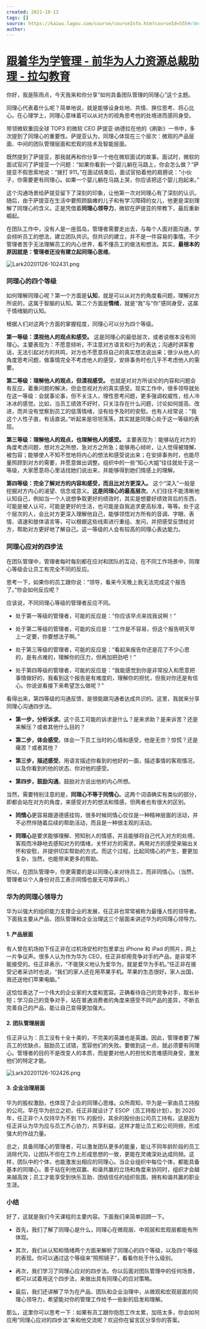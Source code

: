 ```yaml
---
created: 2021-10-12
tags: []
source: https://kaiwu.lagou.com/course/courseInfo.htm?courseId=555#/detail/pc?id=5364
author: 
---
```


# [跟着华为学管理 - 前华为人力资源总裁助理 - 拉勾教育](https://kaiwu.lagou.com/course/courseInfo.htm?courseId=555#/detail/pc?id=5364)


你好，我是陈雨点，今天我来和你分享“如何具备团队管理的同理心”这个主题。

同理心代表着什么呢？简单地说，就是能够设身处地、共情、换位思考、将心比心。在心理学上，同理心意味着可以从对方的视角思考他的处境进而感同身受。

带领微软重回全球 TOP3 的微软 CEO 萨提亚·纳德拉在他的《刷新》一书中，多次提到了同理心的重要性。萨提亚认为，同理心体现在三个层次：微观的产品层面、中间的团队管理层面和宏观的技术及智能层面。

既然提到了萨提亚，那我就再和你分享一个他在微软面试的故事。面试时，微软的面试官问了萨提亚一个问题：“如果你看到一个婴儿躺在马路上，你会怎么做？”萨提亚不假思索地说：“拨打 911。”在面试结束后，面试官拍着他的肩膀说：“小伙子，你需要更有同理心。如果一个婴儿躺在马路上哭，你应该把这个婴儿抱起来。”

这个沟通场景给萨提亚留下了深刻的印象，让他第一次对同理心有了深刻的认识。随后，由于萨提亚在生活中要照顾脑瘫的儿子和有学习障碍的女儿，他更是深刻理解了同理心的含义。正是凭借着**同理心领导力**，微软在萨提亚的带教下，最后重新崛起。

在团队工作中，没有人是一座孤岛，管理者需要走出去，与每个人面对面沟通，学会倾听员工的想法，建立团队共识。但共识的建立，并不是一件容易的事情。不少管理者苦于无法理解员工的内心世界，看不懂员工的做法和想法。其实，**最根本的原因就是：管理者还没有建立起同理心思维**。

![Lark20201126-102431.png](https://s0.lgstatic.com/i/image/M00/71/8E/Ciqc1F-_Eg-ASYCLAAVcSCGbhoI929.png)

### 同理心的四个等级

如何理解同理心呢？第一个方面是**认知**，就是可以从对方的角度看问题，理解对方所说的，这属于智脑的认知。第二个方面是**情绪**，就是“我”与“你”感同身受，这属于情绪脑的认知。

根据人们对这两个方面的掌握程度，同理心可以分为四个等级。

**第一等级：漠视他人的观点和感受。** 这是同理心的最低层次，或者说根本没有同理心。主要表现为：不愿意倾听，不注意对方语言和行为的表达；沟通时讲客套话，无法引起对方的共鸣，对方也不愿意将自己的真实想法说出来；很少从他人的角度思考问题，做事情完全不考虑他人的感受，安排事务时也几乎不考虑他人的需要。

**第二等级：理解他人的观点，但漠视感受。** 也就是对对方所谈论的内容和问题会有反应，着重问题的解决，但会忽视对方的真实感受。现实工作中，很多领导就处在这一等级：会就事论事，但不关注人，理性思考问题，更多强调权威性，给人冷冰冰的感觉。比如，当员工绩效不好时，只关注存在什么问题，讨论如何提高、改进，而并没有觉察到员工的低落情绪，没有给予及时的安慰。也有人经常说：“我这个人性子直，有话直说。”听起来是坦坦荡荡，其实就是同理心处于这一等级的表现。

**第三等级：理解他人的观点，也理解他人的感受。** 主要表现为：能够站在对方的角度考虑问题，想对方之所想，急对方之所急；能够用心倾听，让人觉得被理解、被包容；能够使人不知不觉地将内心的想法和感受说出来；在安排事务时，也能尽量照顾到对方的需要，并愿意做出调整。组织中的一些“知心大姐”往往就处于这一等级，大家愿意将心里话找她们说出来，并能够得到她们情感上的理解。

**第四等级：完全了解对方的内容和感受，而且比对方更深入。** 这个“深入”一般是挖掘对方内心的渴望、信念或意义。**这是同理心的最高层次**。人们往往不能清晰地认知自己，例如当一个人说想争取更好的绩效时，其实是想要好绩效背后的东西，可能是被人认可，可能是更好的生活，也可能是自我追求更高标准，等等。处于这个层次的人，会比对方更深入理解他自己，能够领悟对方所有的音调、字眼、表情、语速和肢体语言等，可以根据这些线索进行重组、发问，并把感受反馈给对方，帮助对方更好地了解自己。这一等级的人会有较高的同理心表达能力。

### 同理心应对的四步法

在团队管理中，管理者每时每刻都在应对和团队的互动，在不同工作场景中，同理心等级会让员工有完全不同的反应。

思考一下，如果你的员工跟你说：“领导，看来今天晚上我无法完成这个报告了。”你会如何反应呢？

应该说，不同同理心等级的管理者反应不同。

-   处于第一等级的管理者，可能的反应是：“你应该早点来找我说啊！”
    
-   处于第二等级的管理者，可能的反应是：“工作是不容易，但这个报告明天早上一定要，你要想法子啊。”
    
-   处于第三等级的管理者，可能的反应是：“看起来报告你还是花了不少心思的，是有点难的，理解你的压力，但再加把劲吧！”
    
-   处于第四等级的管理者，可能的反应是：“我能感觉到你是非常投入和愿意把事情做好的，我看到这个报告是有难度的，理解你的担忧，但我对你还是有信心。你说说看接下来希望怎么做呢？”
    

看得出来，第四等级的沟通反馈，是很能跟沟通者达成共识的。这里，我就来分享同理心沟通四步法。

-   **第一步，分析诉求**。这个员工可能的诉求是什么？是来求助？是来诉苦？还是来解压？或者其他什么目的？
    
-   **第二步，体会感受**。体会一下员工当时的心情和感受，他是无奈？惊慌？还是痛苦？或者其他？
    
-   **第三步，描述感受**。用语言描述你看到的他好的一面，描述事情的客观情况，以及你看到的他的状态、你对他的感受。
    
-   **第四步，鼓励沟通**。鼓励对方说出他的内心所想。
    

当然，需要特别注意的是，**同理心不等于同情心**。这两个词语确实有类似的部分，即都会站在对方的角度，来感受对方的想法和情感，但两者也有很大的区别。

-   **同情心**更容易跟道德感挂钩，很多时候同情心仅仅是一种精神层面的活动，并不必然伴随着后续的帮助活动，而且是一种很主观的活动。
    
-   **同理心**是要求能够理解、预知别人的情感，并且能够将自己代入对方的处境，客观而冷静地去感知对方的情绪，关怀对方的需求，再用对方的感受来输出关怀和安慰，并提供切实帮助的方式。而这个过程，比起同情心的产生，要更加复杂，当然，也能带来更多的帮助。
    

所以，在团队管理中，你更需要的是以同理心来对待员工，而非同情心。（当然，管理者以个人身份对员工表示同情也是无可厚非的。）

### 华为的同理心领导力

华为以强大的组织能力支撑企业的发展，任正非也常常被称为最懂人性的领导者。下面我主要从产品、团队管理和企业治理这三个层面来讲述华为的同理心领导力。

#### 1\. 产品层面

有人曾在机场拍下任正非在过机场安检时包里拿出 iPhone 和 iPad 的照片，网上一片争议声。很多人认为作为华为 CEO，任正非却用竞争对手的产品，是非常不能接受的。任正非表示，“不能狭义地认为爱华为，就是爱华为手机。”任正非在接受记者采访时也说，“我们的家人还在用苹果手机。苹果的生态很好。家人出国，我还送他们苹果电脑。”

这恰恰表达了一个伟大的企业家的大度和宽容。正确看待自己的竞争对手，取长补短；学习自己的竞争对手，站在普通消费者的角度来感受不同产品的差异，不断去完善自己的产品，能让自己变得更加强大。

#### 2\. 团队管理层面

任正非认为：员工没有十全十美的，不完美的英雄也是英雄。因此，管理者要了解员工的优缺点，鼓励员工试错，宽容他们的失败。要做到这一点，就必须要有同理心。管理者的目的不是改变人的本质，而是要对他人的担忧和苦难感同身受，激发他们的特定才能。

![Lark20201126-102426.png](https://s0.lgstatic.com/i/image/M00/71/9A/CgqCHl-_EgSAE_R4AAVaKz-MyRA040.png)

#### 3\. 企业治理层面

华为的股权激励，也体现了企业的同理心思维。众所周知，华为是一家由员工持股的公司。早在华为创立之初，任正非就设计了 ESOP（员工持股计划）。到 2020 年，任正非个人仅持华为不到 1% 的股份，其余的股份由公司员工持有。这是因为任正非认为华为应与员工齐心协力，共享利益，这样才能让员工和公司同频，形成强大的作战力量。

总之，具备同理心的管理者，可以激发团队更多的能量，能让不同年龄阶段的员工消除代沟，让团队不但在工作上形成思想的一致，更能在灵魂深处达成同频。这样，团队中的个体，也能激发出相应的同理心。当企业组织中每位个体，都能具备基本的同理心，善于站在利他双赢、和谐共赢的立场和角度来协同时，组织才会越来越高效；员工才能享受到快乐互助、团结信任的组织氛围，拥有和谐共赢的职业生涯。

### 小结

好了，这就是我们今天课程的主要内容。下面我们来简单回顾一下。

-   首先，我们了解了同理心是什么，同理心在微观层、中观层和宏观层都能有所体现。
    
-   其次，我们从认知和情绪两个方面来解析了同理心的四个等级，以及四个等级的表现。你可以通过这个等级来“照照镜子”，看看你处于什么级别。
    
-   再次，我们学习了同理心应对的四步法。你以后面对团队管理中的任何场景，都可以试着用这个四步法，来做出具有同理心的应对策略。
    
-   最后，我们还讲解了华为在产品、团队和企业治理中，从微观和宏观层面的同理心领导力，希望能对你的管理工作给予一些新的启发和理解。
    

那么，这里你可以思考一下：如果有员工跟你抱怨工作太累，加班太多，你会如何应用“同理心应对的四步法”来和他交流呢？欢迎你在留言区分享你的答案。
